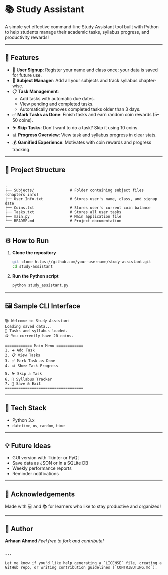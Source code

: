 # 📚 Study Assistant

A simple yet effective command-line Study Assistant tool built with Python to help students manage their academic tasks, syllabus progress, and productivity rewards!

---

## 🌟 Features

- 📝 **User Signup**: Register your name and class once; your data is saved for future use.
- 📂 **Subject Manager**: Add all your subjects and track syllabus chapter-wise.
- 📋 **Task Management**:
  - Add tasks with automatic due dates.
  - View pending and completed tasks.
  - Automatically removes completed tasks older than 3 days.
- ✅ **Mark Tasks as Done**: Finish tasks and earn random coin rewards (5–50 coins).
- ⛷️ **Skip Tasks**: Don't want to do a task? Skip it using 10 coins.
- 📊 **Progress Overview**: View task and syllabus progress in clear stats.
- 💰 **Gamified Experience**: Motivates with coin rewards and progress tracking.

---

## 📁 Project Structure

```

.
├── Subjects/                # Folder containing subject files (chapters info)
├── User Info.txt            # Stores user's name, class, and signup date
├── Coins.txt                # Stores user's current coin balance
├── Tasks.txt                # Stores all user tasks
├── main.py                  # Main application file
└── README.md                # Project documentation

````

---

## ⚙️ How to Run

1. **Clone the repository**  
   ```bash
   git clone https://github.com/your-username/study-assistant.git
   cd study-assistant

2. **Run the Python script**

   ```bash
   python study_assistant.py
   ```

---

## 🖼 Sample CLI Interface

```
📚 Welcome to Study Assistant
Loading saved data...
📂 Tasks and syllabus loaded.
🪙 You currently have 20 coins.

============ Main Menu ============
1. ➕ Add Task
2. 📋 View Tasks
3. ✅ Mark Task as Done
4. 📊 Show Task Progress
5. ⛷️ Skip a Task
6. 📘 Syllabus Tracker
7. 💾 Save & Exit
===================================
```

---

## 🧠 Tech Stack

* Python 3.x
* `datetime`, `os`, `random`, `time`

---

## 💡 Future Ideas

* GUI version with Tkinter or PyQt
* Save data as JSON or in a SQLite DB
* Weekly performance reports
* Reminder notifications

---

## 🙌 Acknowledgements

Made with 💻 and 📚 for learners who like to stay productive and organized!

---

## 👤 Author

**Arhaan Ahmed**
*Feel free to fork and contribute!*

```

---

Let me know if you'd like help generating a `LICENSE` file, creating a GitHub repo, or writing contribution guidelines (`CONTRIBUTING.md`).
```
